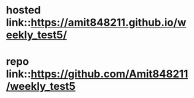 # hosted link::https://amit848211.github.io/weekly_test5/
# repo link::https://github.com/Amit848211/weekly_test5
